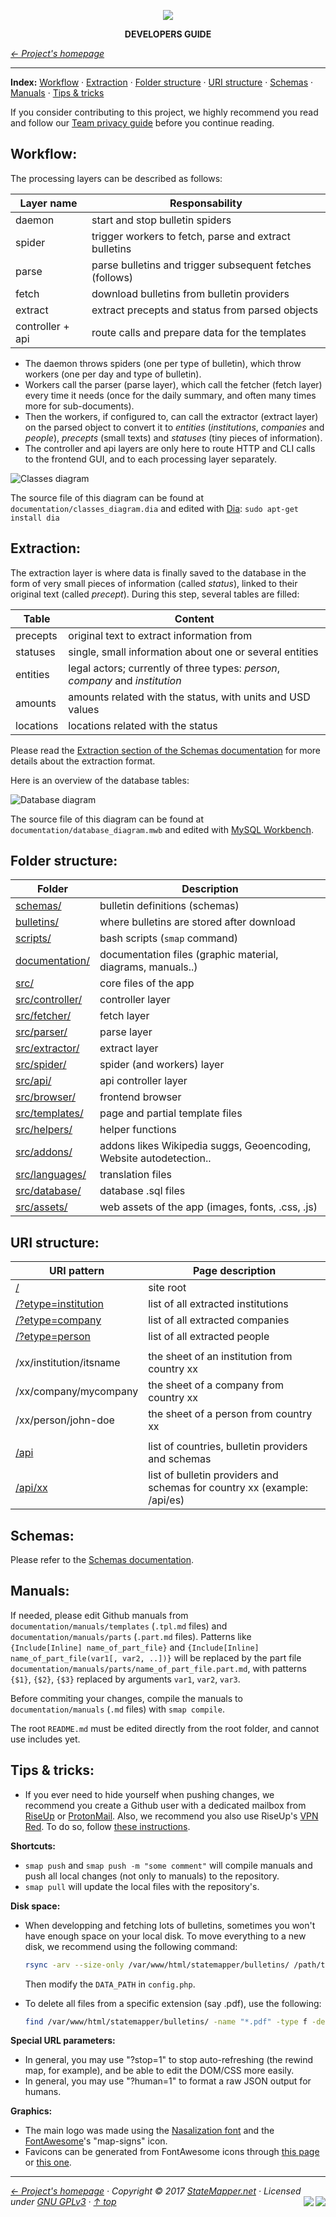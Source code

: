 <p align="center" id="top">
	<a href="https://github.com/StateMapper/StateMapper" title="Go to the project's homepage"><img src="../../src/assets/images/logo/logo-black-big.png" /></a>
</p>
<p align="center">
	<strong>DEVELOPERS GUIDE</strong>
</p>

*[&larr; Project's homepage](https://github.com/StateMapper/StateMapper#top)*

-----


**Index:** [Workflow](#workflow) · [Extraction](#extraction) · [Folder structure](#folder-structure) · [URI structure](#uri-structure) · [Schemas](#schemas) · [Manuals](#manuals) · [Tips & tricks](#tips--tricks)

If you consider contributing to this project, we highly recommend you read and follow our [Team privacy guide](PRIVACY.md#top) before you continue reading.



## Workflow:

The processing layers can be described as follows:

| Layer name | Responsability |
| -------- | ---- |
| daemon | start and stop bulletin spiders |
| spider | trigger workers to fetch, parse and extract bulletins |
| parse | parse bulletins and trigger subsequent fetches (follows) |
| fetch | download bulletins from bulletin providers |
| extract | extract precepts and status from parsed objects |
| controller + api | route calls and prepare data for the templates |

- The daemon throws spiders (one per type of bulletin), which throw workers (one per day and type of bulletin). 
- Workers call the parser (parse layer), which call the fetcher (fetch layer) every time it needs (once for the daily summary, and often many times more for sub-documents).
- Then the workers, if configured to, can call the extractor (extract layer) on the parsed object to convert it to *entities* (*institutions*, *companies* and *people*), *precepts* (small texts) and *statuses* (tiny pieces of information). 
- The controller and api layers are only here to route HTTP and CLI calls to the frontend GUI, and to each processing layer separately.

![Classes diagram](../classes_diagram.png)

The source file of this diagram can be found at ```documentation/classes_diagram.dia``` and edited with [Dia](http://dia-installer.de/download/linux.html): ```sudo apt-get install dia```


## Extraction:

The extraction layer is where data is finally saved to the database in the form of very small pieces of information (called *status*), linked to their original text (called *precept*). During this step, several tables are filled:

| Table | Content |
| ---- | ----- |
| precepts | original text to extract information from |
| statuses | single, small information about one or several entities |
| entities | legal actors; currently of three types: *person*, *company* and *institution* |
| amounts | amounts related with the status, with units and USD values |
| locations | locations related with the status |

Please read the [Extraction section of the Schemas documentation](SCHEMAS.md#extraction-format) for more details about the extraction format.

Here is an overview of the database tables:

![Database diagram](../database_diagram.png)

The source file of this diagram can be found at ```documentation/database_diagram.mwb``` and edited with [MySQL Workbench](https://www.mysql.com/products/workbench/design/).


## Folder structure:

| Folder | Description |
| ------- | ------ |
| [schemas/](../../schemas) | bulletin definitions (schemas) |
| [bulletins/](../../bulletins) | where bulletins are stored after download |
| [scripts/](../../scripts) | bash scripts (```smap``` command) |
| [documentation/](../../documentation) | documentation files (graphic material, diagrams, manuals..) |
| [src/](../../src) | core files of the app |
| [src/controller/](../../src/controller) | controller layer |
| [src/fetcher/](../../src/fetcher) | fetch layer |
| [src/parser/](../../src/parser) | parse layer |
| [src/extractor/](../../src/extractor) | extract layer |
| [src/spider/](../../src/spider) | spider (and workers) layer |
| [src/api/](../../src/api) | api controller layer |
| [src/browser/](../../src/browser) | frontend browser |
| [src/templates/](../../src/templates) | page and partial template files |
| [src/helpers/](../../src/helpers) | helper functions |
| [src/addons/](../../src/addons) | addons likes Wikipedia suggs, Geoencoding, Website autodetection..  |
| [src/languages/](../../src/languages) | translation files |
| [src/database/](../../src/database) | database .sql files |
| [src/assets/](../../src/assets) | web assets of the app (images, fonts, .css, .js) |


## URI structure:

| URI pattern  | Page description |
| ------------- | ------------- |
| [/](https://statemapper.net/) | site root |
| [/?etype=institution](https://statemapper.net/?etype=institution) | list of all extracted institutions |
| [/?etype=company](https://statemapper.net/?etype=company) | list of all extracted companies |
| [/?etype=person](https://statemapper.net/?etype=person) | list of all extracted people |
| | |
| /xx/institution/itsname | the sheet of an institution from country xx |
| /xx/company/mycompany	| the sheet of a company from country xx |
| /xx/person/john-doe | the sheet of a person from country xx |
| | |
| [/api](https://statemapper.net/api) | list of countries, bulletin providers and schemas |
| [/api/xx](https://statemapper.net/api/es) | list of bulletin providers and schemas for country xx (example: /api/es) |


## Schemas:

Please refer to the [Schemas documentation](SCHEMAS.md#top).


## Manuals:

If needed, please edit Github manuals from ```documentation/manuals/templates``` (```.tpl.md``` files) and ```documentation/manuals/parts``` (```.part.md``` files). Patterns like ```{Include[Inline] name_of_part_file}``` and ```{Include[Inline] name_of_part_file(var1[, var2, ..])}``` will be replaced by the part file ```documentation/manuals/parts/name_of_part_file.part.md```, with patterns ```{$1}```, ```{$2}```, ```{$3}``` replaced by arguments ```var1```, ```var2```, ```var3```.

Before commiting your changes, compile the manuals to ```documentation/manuals``` (```.md``` files) with ```smap compile```. 

The root ```README.md``` must be edited directly from the root folder, and cannot use includes yet.


## Tips & tricks:

* If you ever need to hide yourself when pushing changes, we recommend you create a Github user with a dedicated mailbox from [RiseUp](https://account.riseup.net/user/new) or [ProtonMail](https://protonmail.com/signup). Also, we recommend you also use RiseUp's [VPN Red](https://riseup.net/en/vpn). To do so, follow [these instructions](https://riseup.net/en/vpn/vpn-red/linux).


**Shortcuts:**

* ```smap push``` and ```smap push -m "some comment"``` will compile manuals and push all local changes (not only to manuals) to the repository.
* ```smap pull``` will update the local files with the repository's.

**Disk space:**

* When developping and fetching lots of bulletins, sometimes you won't have enough space on your local disk.
   To move everything to a new disk, we recommend using the following command:

   ```bash
   rsync -arv --size-only /var/www/html/statemapper/bulletins/ /path/to/your/external_disk/statemapper/data
   ```

   Then modify the ```DATA_PATH``` in ```config.php```.

* To delete all files from a specific extension (say .pdf), use the following:

   ```bash
   find /var/www/html/statemapper/bulletins/ -name "*.pdf" -type f -delete
   ```

**Special URL parameters:**

* In general, you may use "?stop=1" to stop auto-refreshing (the rewind map, for example), and be able to edit the DOM/CSS more easily.
* In general, you may use "?human=1" to format a raw JSON output for humans.

**Graphics:**

* The main logo was made using the [Nasalization font](../../src/assets/font/nasalization) and the [FontAwesome](http://fontawesome.io/icons/)'s "map-signs" icon.
* Favicons can be generated from FontAwesome icons through [this page](https://paulferrett.com/fontawesome-favicon/) or [this one](https://gauger.io/fonticon/).


-----

*[&larr; Project's homepage](https://github.com/StateMapper/StateMapper#top) · Copyright &copy; 2017 [StateMapper.net](https://statemapper.net) · Licensed under [GNU GPLv3](../../COPYING) · [&uarr; top](#top)* <img src="[![Bitbucket issues](https://img.shields.io/bitbucket/issues/atlassian/python-bitbucket.svg?style=social" align="right" /> <img src="http://hits.dwyl.com/StateMapper/StateMapper.svg?style=flat-square" align="right" />

